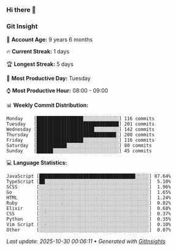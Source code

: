 ### Hi there 👋
<!--START_SECTION:GitInsights-->
### Git Insight

👤 **Account Age:** 9 years 6 months

🔥 **Current Streak:** 1 days

🏆 **Longest Streak:** 5 days

📅 **Most Productive Day:** Tuesday

⌚️ **Most Productive Hour:** 08:00 - 09:00

📊 **Weekly Commit Distribution:**
```
Monday    [█████████████████░░░░░░░░░░░░░] 116 commits
Tuesday   [██████████████████████████████] 201 commits
Wednesday [█████████████████████░░░░░░░░░] 142 commits
Thursday  [█████████████████████████████░] 200 commits
Friday    [█████████████████░░░░░░░░░░░░░] 116 commits
Saturday  [███████████░░░░░░░░░░░░░░░░░░░] 80 commits
Sunday    [██████░░░░░░░░░░░░░░░░░░░░░░░░] 45 commits
```

💻 **Language Statistics:**
```
JavaScript [███████████████████████████████████░░░░░] 87.64%
TypeScript [██░░░░░░░░░░░░░░░░░░░░░░░░░░░░░░░░░░░░░░]  5.10%
SCSS       [░░░░░░░░░░░░░░░░░░░░░░░░░░░░░░░░░░░░░░░░]  1.96%
Go         [░░░░░░░░░░░░░░░░░░░░░░░░░░░░░░░░░░░░░░░░]  1.65%
HTML       [░░░░░░░░░░░░░░░░░░░░░░░░░░░░░░░░░░░░░░░░]  1.24%
Ruby       [░░░░░░░░░░░░░░░░░░░░░░░░░░░░░░░░░░░░░░░░]  0.82%
Elixir     [░░░░░░░░░░░░░░░░░░░░░░░░░░░░░░░░░░░░░░░░]  0.68%
CSS        [░░░░░░░░░░░░░░░░░░░░░░░░░░░░░░░░░░░░░░░░]  0.37%
Python     [░░░░░░░░░░░░░░░░░░░░░░░░░░░░░░░░░░░░░░░░]  0.35%
Vim Script [░░░░░░░░░░░░░░░░░░░░░░░░░░░░░░░░░░░░░░░░]  0.10%
Other      [░░░░░░░░░░░░░░░░░░░░░░░░░░░░░░░░░░░░░░░░]  0.07%
```

 _Last update: 2025-10-30 00:06:11 • Generated with [GitInsights](https://github.com/awcodify/GitInsights)_
<!--END_SECTION:GitInsights-->
